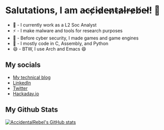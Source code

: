 # Salutations, I am a̵c̵c̸i̵d̷e̵n̷t̴a̷l̴r̵e̷b̸e̴l̸! 👋

* 🔭 - I currently work as a L2 Soc Analyst
* ⚡ - I make malware and tools for research purposes
* 🌱 - Before cyber security, I made games and game engines
* 💬 - I mostly code in C, Assembly, and Python
* 😄 - BTW, I use Arch and Emacs 😄

## My socials

* [My technical blog](https://www.accidentalrebel.com/)
* [LinkedIn](https://www.linkedin.com/in/juan-karlo-licudine/)
* [Twitter](https://twitter.com/accidentalrebel)
* [Hackaday.io](https://hackaday.io/projects/hacker/390192)

## My Github Stats

[![AccidentalRebel's GitHub stats](https://github-readme-stats.vercel.app/api?username=accidentalrebel&count_private=true)](https://github.com/anuraghazra/github-readme-stats)
